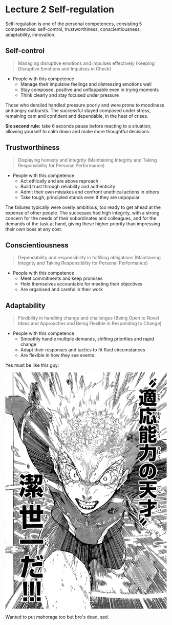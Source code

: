 # Lecture 2 Self-regulation
Self-regulation is one of the personal competences, consisting 5 competencies: self-control, trustworthiness, conscientiousness, adaptability, innovation.

## Self-control
> Managing disruptive emotions and impulses effectively (Keeping Disruptive Emotions and Impulses in Check)  

- People with this competence 
    - Manage their impulsive feelings and distressing emotions well 
    - Stay composed, positive and unflappable even in trying moments
    - Think clearly and stay focused under pressure

Those who derailed handled pressure poorly and were prone to moodiness and angry outbursts. The successful stayed composed under stress, remaining cam and confident and dependable, in the heat of crises. 

**Six second rule:** take 6 seconds pause before reacting to a situation, allowing yourself to calm down and make more thoughtful decisions. 

## Trustworthiness 
> Displaying honesty and integrity (Maintaining Integrity and Taking Responsibility for Personal Performance)  

- People with this competence
    - Act ethically and are above reproach 
    - Build trust through reliability and authenticity 
    - Admit their own mistakes and confront unethical actions in others 
    - Take tough, principled stands even if they are unpopular 

The failures typically were overly ambitious, too ready to get ahead at the expense of other people. The successes had high integrity, with a strong concern for the needs of their subordinates and colleagues, and for the demands of the task at hand, giving these higher priority than impressing their own boss at any cost. 


## Conscientiousness
> Dependability and responsibility in fulfilling obligations (Maintaining Integrity and Taking Responsibility for Personal Performance)

- People with this competence 
    - Meet commitments and keep promises 
    - Hold themselves accountable for meeting their objectives 
    - Are organised and careful in their work 

## Adaptability
> Flexibility in handling change and challenges (Being Open to Novel Ideas and Approaches and Being Flexible in Responding to Change) 

- People with this competence
    - Smoothly handle multiple demands, shifting priorities and rapid change
    - Adapt their responses and tactics to fit fluid circumstances 
    - Are flexible in how they see events 

Yes must be like this guy:

![King of adaptability Isagi~](L2\adaptability-king.png)

Wanted to put mahoraga too but bro's dead, sad.